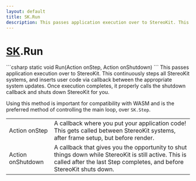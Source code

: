```yaml
---
layout: default
title: SK.Run
description: This passes application execution over to StereoKit. This continuously steps all StereoKit systems, and inserts user code via callback between the appropriate system updates. Once execution completes, it properly calls the shutdown callback and shuts down StereoKit for you.  Using this method is important for compatibility with WASM and is the preferred method of controlling the main loop, over SK.Step.
---
```

# [SK]({{site.url}}/Pages/StereoKit/SK.html).Run

<div class='signature' markdown='1'>
```csharp
static void Run(Action onStep, Action onShutdown)
```
This passes application execution over to StereoKit.
This continuously steps all StereoKit systems, and inserts user
code via callback between the appropriate system updates. Once
execution completes, it properly calls the shutdown callback and
shuts down StereoKit for you.

Using this method is important for compatibility with WASM and is
the preferred method of controlling the main loop, over
`SK.Step`.
</div>

|  |  |
|--|--|
|Action onStep|A callback where you put your application              code! This gets called between StereoKit systems, after frame              setup, but before render.|
|Action onShutdown|A callback that gives you the             opportunity to shut things down while StereoKit is still active.             This is called after the last Step completes, and before             StereoKit shuts down.|




